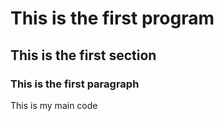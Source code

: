 # This is the first program
## This is the first section
### This is the first paragraph

This is my main code
